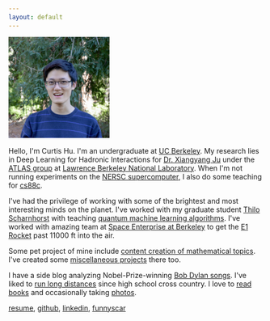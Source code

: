 ```yaml
---
layout: default
---
```



<!-- This will be the go blurb for your bio -->

<img src="assets/img/profile.jpeg" alt="drawing" width="200"/>

<!-- Current position and things happening in my life -->

Hello, I'm Curtis Hu. I'm an undergraduate at <a href="">UC Berkeley</a>. My research lies in Deep Learning for Hadronic Interactions for <a href="https://xju2.github.io/students/">Dr. Xiangyang Ju</a> under the <a href="https://www.physics.lbl.gov/atlas/">ATLAS group</a> at <a href="https://www.physics.lbl.gov/">Lawrence Berkeley National Laboratory</a>. When I'm not running experiments on the <a href="https://www.nersc.gov/">NERSC supercomputer</a>, I also do some teaching for <a href="https://c88c.org/fa23/">cs88c</a>. 


<!-- Who i worked with, big names preferably -->
I've had the privilege of working with some of the brightest and most interesting minds on the planet. I've worked with my graduate student <a href="https://www.pi.uni-bonn.de/brock/en/results/data/t00000052.pdf">Thilo Scharnhorst</a> with teaching <a href="https://funnyscar.com/writings/">quantum machine learning algorithms</a>. I've worked with amazing team at <a href="https://www.berkeleyse.org/">Space Enterprise at Berkeley</a> to get the <a href="https://www.berkeleyse.org/eureka1">E1 Rocket</a> past 11000 ft into the air.


Some pet project of mine include <a href="https://funnyscar.com/">content creation of mathematical topics</a>. I've created some <a href="https://funnyscar.com/projects">miscellaneous projects</a> there too.


<!-- Hobbies, show that you're human and easy to get along and that they should reach out -->
I have a side blog analyzing Nobel-Prize-winning <a href="https://curtishu.medium.com">Bob Dylan songs</a>. I've liked to <a href="https://www.strava.com/athletes/curtis_hu">run long distances</a> since high school cross country. I love to <a href="https://www.goodreads.com/curtisjhu
">read books</a> and occasionally taking <a href="https://flickr.com/people/curtisjhu">photos</a>.

<a href="https://bucket.funnyscar.com/resumes/resume-11-27.pdf">resume</a>,
<a href="https://github.com/curtisjhu">github</a>,
<a href="https://linkedin.com/in/curtisjhu">linkedin</a>,
<a href="https://funnyscar.com">funnyscar</a>